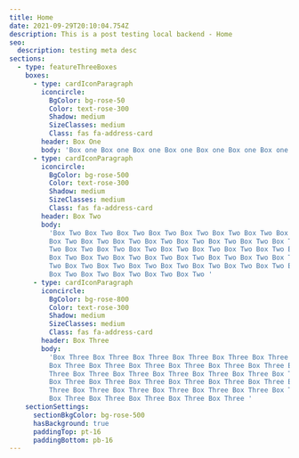 ```yaml
---
title: Home
date: 2021-09-29T20:10:04.754Z
description: This is a post testing local backend - Home
seo:
  description: testing meta desc
sections:
  - type: featureThreeBoxes
    boxes:
      - type: cardIconParagraph
        iconcircle:
          BgColor: bg-rose-50
          Color: text-rose-300
          Shadow: medium
          SizeClasses: medium
          Class: fas fa-address-card
        header: Box One
        body: 'Box one Box one Box one Box one Box one Box one Box one Box one Box one '
      - type: cardIconParagraph
        iconcircle:
          BgColor: bg-rose-500
          Color: text-rose-300
          Shadow: medium
          SizeClasses: medium
          Class: fas fa-address-card
        header: Box Two
        body:
          'Box Two Box Two Box Two Box Two Box Two Box Two Box Two Box Two Box Two
          Box Two Box Two Box Two Box Two Box Two Box Two Box Two Box Two Box
          Two Box Two Box Two Box Two Box Two Box Two Box Two Box Two Box Two
          Box Two Box Two Box Two Box Two Box Two Box Two Box Two Box Two Box
          Two Box Two Box Two Box Two Box Two Box Two Box Two Box Two Box Two
          Box Two Box Two Box Two Box Two Box Two '
      - type: cardIconParagraph
        iconcircle:
          BgColor: bg-rose-800
          Color: text-rose-300
          Shadow: medium
          SizeClasses: medium
          Class: fas fa-address-card
        header: Box Three
        body:
          'Box Three Box Three Box Three Box Three Box Three Box Three Box Three Box Three Box Three
          Box Three Box Three Box Three Box Three Box Three Box Three Box Three Box Three Box
          Three Box Three Box Three Box Three Box Three Box Three Box Three Box Three Box Three
          Box Three Box Three Box Three Box Three Box Three Box Three Box Three Box Three Box
          Three Box Three Box Three Box Three Box Three Box Three Box Three Box Three Box Three
          Box Three Box Three Box Three Box Three Box Three '
    sectionSettings:
      sectionBkgColor: bg-rose-500
      hasBackground: true
      paddingTop: pt-16
      paddingBottom: pb-16
---
```

